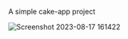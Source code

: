 A simple cake-app project

![Screenshot 2023-08-17 161422](https://github.com/abduseK/Cake-App/assets/93039426/474c9bfd-6b3b-411e-9f96-405489e8e051)

